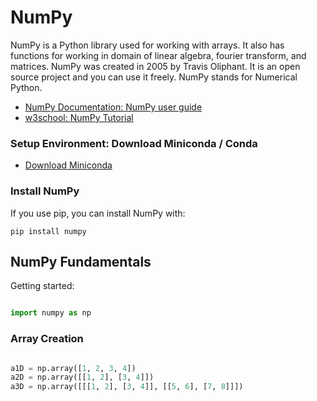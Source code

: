 # NumPy

NumPy is a Python library used for working with arrays.
It also has functions for working in domain of linear algebra, fourier transform, and matrices.
NumPy was created in 2005 by Travis Oliphant. It is an open source project and you can use it freely.
NumPy stands for Numerical Python.

- [NumPy Documentation: NumPy user guide](https://numpy.org/doc/stable/user/index.html)
- [w3school: NumPy Tutorial](https://www.w3schools.com/python/numpy/default.asp)

### Setup Environment: Download Miniconda / Conda
- [Download Miniconda](https://docs.anaconda.com/free/miniconda/index.html)

### Install NumPy

If you use pip, you can install NumPy with:

```
pip install numpy
```

## NumPy Fundamentals

Getting started:

```python

import numpy as np

```

### Array Creation
```python

a1D = np.array([1, 2, 3, 4])
a2D = np.array([[1, 2], [3, 4]])
a3D = np.array([[[1, 2], [3, 4]], [[5, 6], [7, 8]]])

```



